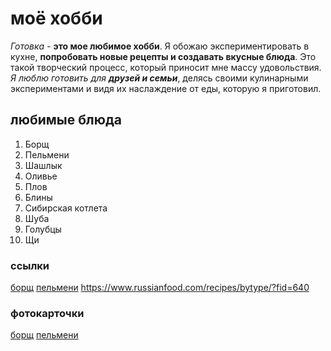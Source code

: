 # моё хобби
*Готовка* - **это мое любимое хобби**. Я обожаю экспериментировать в кухне, **попробовать новые рецепты и создавать вкусные блюда**. Это такой творческий процесс, который приносит мне массу удовольствия. *Я люблю готовить для __друзей и семьи__*, делясь своими кулинарными экспериментами и видя их наслаждение от еды, которую я приготовил.
## любимые блюда
1. Борщ
2. Пельмени
3. Шашлык
4. Оливье
5. Плов
6. Блины
7. Сибирская котлета
8. Шуба
9. Голубцы
10. Щи
### ссылки
[борщ](https://lifehacker.ru/classic-borshcht/)
[пельмени](https://www.russianfood.com/recipes/bytype/?fid=64)
<https://www.russianfood.com/recipes/bytype/?fid=640>
### фотокарточки 
[борщ](https://media.ovkuse.ru/images/recipes/df04ad83-9adf-4556-9e2d-b42e318784ad/df04ad83-9adf-4556-9e2d-b42e318784ad_420_420.webp)
[пельмени](https://upload.wikimedia.org/wikipedia/commons/thumb/d/df/Pelmeni_Russian.jpg/411px-Pelmeni_Russian.jpg)